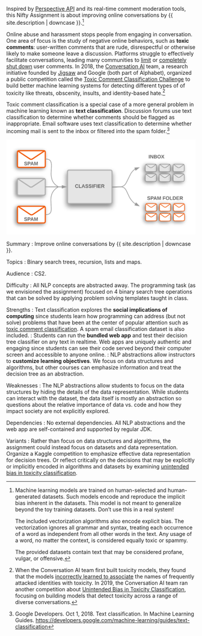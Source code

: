 Inspired by [Perspective API](https://www.perspectiveapi.com/) and its real-time comment moderation tools, this Nifty Assignment is about improving online conversations by {{ site.description | downcase }}.[^0]

[^0]: Machine learning models are trained on human-selected and human-generated datasets. Such models encode and reproduce the implicit bias inherent in the datasets. This model is not meant to generalize beyond the toy training datasets. Don’t use this in a real system!

      The included vectorization algorithms also encode explicit bias. The vectorization ignores all grammar and syntax, treating each occurrence of a word as independent from all other words in the text. Any usage of a word, no matter the context, is considered equally toxic or spammy.

      The provided datasets contain text that may be considered profane, vulgar, or offensive.

Online abuse and harassment stops people from engaging in conversation. One area of focus is the study of negative online behaviors, such as **toxic comments**: user-written comments that are rude, disrespectful or otherwise likely to make someone leave a discussion. Platforms struggle to effectively facilitate conversations, leading many communities to [limit](https://meta.stackexchange.com/q/342779) or [completely shut down](https://en.wikipedia.org/wiki/R/The_Donald#Quarantine,_restriction,_ban_and_successor) user comments. In 2018, the [Conversation AI](https://conversationai.github.io/) team, a research initiative founded by [Jigsaw](https://jigsaw.google.com/) and Google (both part of Alphabet), organized a public competition called the [Toxic Comment Classification Challenge](https://www.kaggle.com/c/jigsaw-toxic-comment-classification-challenge) to build better machine learning systems for detecting different types of of toxicity like threats, obscenity, insults, and identity-based hate.[^1]

[^1]: When the Conversation AI team first built toxicity models, they found that the models [incorrectly learned to associate](https://medium.com/the-false-positive/unintended-bias-and-names-of-frequently-targeted-groups-8e0b81f80a23) the names of frequently attacked identities with toxicity. In 2019, the Conversation AI team ran another competition about [Unintended Bias in Toxicity Classification](https://www.kaggle.com/c/jigsaw-unintended-bias-in-toxicity-classification), focusing on building models that detect toxicity across a range of diverse conversations.

Toxic comment classification is a special case of a more general problem in machine learning known as **text classification**. Discussion forums use text classification to determine whether comments should be flagged as inappropriate. Email software uses text classification to determine whether incoming mail is sent to the inbox or filtered into the spam folder.[^2]

![Spam email classifier](spam-classifier.png)

[^2]: Google Developers. Oct 1, 2018. Text classification. In Machine Learning Guides. <https://developers.google.com/machine-learning/guides/text-classification>

Summary
: Improve online conversations by {{ site.description | downcase }}.

Topics
: Binary search trees, recursion, lists and maps.

Audience
: CS2.

Difficulty
: All NLP concepts are abstracted away. The programming task (as we envisioned the assignment) focused on 4 binary search tree operations that can be solved by applying problem solving templates taught in class.

Strengths
: Text classification explores the **social implications of computing** since students learn how programming can address (but not solve) problems that have been at the center of popular attention such as [toxic comment classification](https://www.kaggle.com/c/jigsaw-toxic-comment-classification-challenge/overview). A spam email classification dataset is also included.
: Students can run the **bundled web app** and test their decision tree classifier on any text in realtime. Web apps are uniquely authentic and engaging since students can see their code served beyond their computer screen and accessible to anyone online.
: NLP abstractions allow instructors to **customize learning objectives**. We focus on data structures and algorithms, but other courses can emphasize information and treat the decision tree as an abstraction.

Weaknesses
: The NLP abstractions allow students to focus on the data structures by hiding the details of the data representation. While students can interact with the dataset, the data itself is mostly an abstraction so questions about the relative importance of data vs. code and how they impact society are not explicitly explored.

Dependencies
: No external dependencies. All NLP abstractions and the web app are self-contained and supported by regular JDK.

Variants
: Rather than focus on data structures and algorithms, the assignment could instead focus on datasets and data representation. Organize a Kaggle competition to emphasize effective data representation for decision trees. Or reflect critically on the decisions that may be explicitly or implicitly encoded in algorithms and datasets by examining [unintended bias in toxicity classification](https://www.kaggle.com/c/jigsaw-unintended-bias-in-toxicity-classification).
